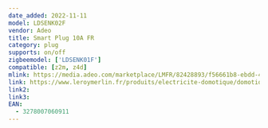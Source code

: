 ```yaml
---
date_added: 2022-11-11
model: LDSENK02F
vendor: Adeo
title: Smart Plug 10A FR
category: plug
supports: on/off
zigbeemodel: ['LDSENK01F']
compatible: [z2m, z4d]
mlink: https://media.adeo.com/marketplace/LMFR/82428893/f56661b8-ebdd-48a4-828b-af2323b9f79b.pdf
link: https://www.leroymerlin.fr/produits/electricite-domotique/domotique-et-objets-connectes/domotique/solutions-de-commande/prise-connectee-10a-2300w-lexman-82428893.html
link2: 
link3: 
EAN: 
  - 3278007060911
---
```

